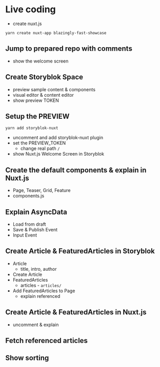 

# Live coding 
- create nuxt.js

`yarn create nuxt-app blazingly-fast-showcase`

## Jump to prepared repo with comments

- show the welcome screen

## Create Storyblok Space
- preview sample content & components
- visual editor & content editor
- show preview TOKEN

## Setup the PREVIEW

`yarn add storyblok-nuxt`

- uncomment and add storyblok-nuxt plugin
- set the PREVIEW_TOKEN
  - change real path `/`
- show Nuxt.js Welcome Screen in Storyblok

## Create the default components & explain in Nuxt.js
- Page, Teaser, Grid, Feature
- components.js

## Explain AsyncData
- Load from draft
- Save & Publish Event
- Input Event

## Create Article & FeaturedArticles in Storyblok
- Article
  - title, intro, author
- Create Article
- FeaturedArticles
  - articles - `articles/`
- Add FeaturedArticles to Page
  - explain referenced

## Create Article & FeaturedArticles in Nuxt.js
  - uncomment & explain

## Fetch referenced articles

## Show sorting
